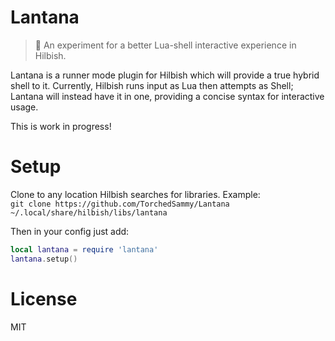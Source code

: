# Lantana
> 💐 An experiment for a better Lua-shell interactive experience in Hilbish.

Lantana is a runner mode plugin for Hilbish which will provide a true hybrid
shell to it. Currently, Hilbish runs input as Lua then attempts as Shell;
Lantana will instead have it in one, providing a concise syntax for interactive
usage.

This is work in progress!

# Setup
Clone to any location Hilbish searches for libraries. Example:  
`git clone https://github.com/TorchedSammy/Lantana ~/.local/share/hilbish/libs/lantana`

Then in your config just add:  
```lua
local lantana = require 'lantana'
lantana.setup()

```
# License
MIT
